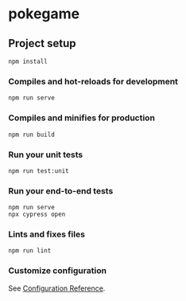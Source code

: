 # pokegame

## Project setup
```
npm install
```

### Compiles and hot-reloads for development
```
npm run serve
```

### Compiles and minifies for production
```
npm run build
```

### Run your unit tests
```
npm run test:unit
```

### Run your end-to-end tests
```
npm run serve
npx cypress open
```

### Lints and fixes files
```
npm run lint
```

### Customize configuration
See [Configuration Reference](https://cli.vuejs.org/config/).
